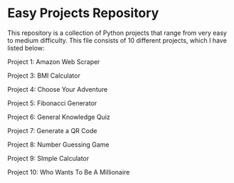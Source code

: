 # Easy Projects Repository

This repository is a collection of Python projects that range from very easy to medium difficulty. This file consists of 10 different projects, which I have listed below:

Project 1: Amazon Web Scraper

Project 3: BMI Calculator

Project 4: Choose Your Adventure 

Project 5: Fibonacci Generator

Project 6: General Knowledge Quiz

Project 7: Generate a QR Code

Project 8: Number Guessing Game

Project 9: SImple Calculator

Project 10: Who Wants To Be A Millionaire 
